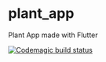 # plant_app
Plant App made with Flutter

[![Codemagic build status](https://api.codemagic.io/apps/602d6a603a3b55000e8c7d6a/602d6a603a3b55000e8c7d69/status_badge.svg)](https://codemagic.io/apps/602d6a603a3b55000e8c7d6a/602d6a603a3b55000e8c7d69/latest_build)
